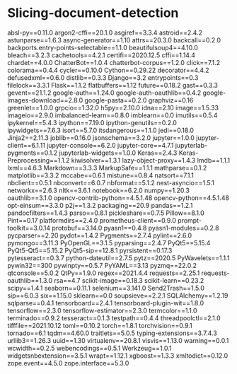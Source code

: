 # Slicing-document-detection
absl-py==0.11.0
argon2-cffi==20.1.0
asgiref==3.3.4
astroid==2.4.2
astunparse==1.6.3
async-generator==1.10
attrs==20.3.0
backcall==0.2.0
backports.entry-points-selectable==1.1.0
beautifulsoup4==4.10.0
bleach==3.2.3
cachetools==4.2.1
certifi==2020.12.5
cffi==1.14.4
chardet==4.0.0
ChatterBot==1.0.4
chatterbot-corpus==1.2.0
click==7.1.2
colorama==0.4.4
cycler==0.10.0
Cython==0.29.22
decorator==4.4.2
defusedxml==0.6.0
distlib==0.3.3
Django==3.2
entrypoints==0.3
filelock==3.3.1
Flask==1.1.2
flatbuffers==1.12
future==0.18.2
gast==0.3.3
gevent==21.1.2
google-auth==1.24.0
google-auth-oauthlib==0.4.2
google-images-download==2.8.0
google-pasta==0.2.0
graphviz==0.16
greenlet==1.0.0
grpcio==1.32.0
h5py==2.10.0
idna==2.10
image==1.5.33
imageio==2.9.0
imbalanced-learn==0.8.0
imblearn==0.0
imutils==0.5.4
ipykernel==5.4.3
ipython==7.19.0
ipython-genutils==0.2.0
ipywidgets==7.6.3
isort==5.7.0
itsdangerous==1.1.0
jedi==0.18.0
Jinja2==2.11.3
joblib==0.16.0
jsonschema==3.2.0
jupyter==1.0.0
jupyter-client==6.1.11
jupyter-console==6.2.0
jupyter-core==4.7.1
jupyterlab-pygments==0.1.2
jupyterlab-widgets==1.0.0
Keras==2.4.3
Keras-Preprocessing==1.1.2
kiwisolver==1.3.1
lazy-object-proxy==1.4.3
lmdb==1.1.1
lxml==4.6.3
Markdown==3.3.3
MarkupSafe==1.1.1
mathparse==0.1.2
matplotlib==3.3.2
mccabe==0.6.1
mistune==0.8.4
natsort==7.1.1
nbclient==0.5.1
nbconvert==6.0.7
nbformat==5.1.2
nest-asyncio==1.5.1
networkx==2.6.3
nltk==3.6.1
notebook==6.2.0
numpy==1.20.3
oauthlib==3.1.0
opencv-contrib-python==4.5.1.48
opencv-python==4.5.1.48
opt-einsum==3.3.0
p2j==1.3.2
packaging==20.9
pandas==1.2.1
pandocfilters==1.4.3
parso==0.8.1
pickleshare==0.7.5
Pillow==8.1.0
Pint==0.17
platformdirs==2.4.0
prometheus-client==0.9.0
prompt-toolkit==3.0.14
protobuf==3.14.0
pyasn1==0.4.8
pyasn1-modules==0.2.8
pycparser==2.20
pydot==1.4.2
Pygments==2.7.4
pylint==2.6.0
pymongo==3.11.3
PyOpenGL==3.1.5
pyparsing==2.4.7
PyQt5==5.15.4
PyQt5-Qt5==5.15.2
PyQt5-sip==12.8.1
pyrsistent==0.17.3
pytesseract==0.3.7
python-dateutil==2.7.5
pytz==2020.5
PyWavelets==1.1.1
pywin32==300
pywinpty==0.5.7
PyYAML==3.13
pyzmq==22.0.2
qtconsole==5.0.2
QtPy==1.9.0
regex==2021.4.4
requests==2.25.1
requests-oauthlib==1.3.0
rsa==4.7
scikit-image==0.18.3
scikit-learn==0.23.2
scipy==1.4.1
seaborn==0.11.1
selenium==3.141.0
Send2Trash==1.5.0
sip==6.0.3
six==1.15.0
sklearn==0.0
soupsieve==2.2.1
SQLAlchemy==1.2.19
sqlparse==0.4.1
tensorboard==2.4.1
tensorboard-plugin-wit==1.8.0
tensorflow==2.3.0
tensorflow-estimator==2.3.0
termcolor==1.1.0
terminado==0.9.2
tesseract==0.1.3
testpath==0.4.4
threadpoolctl==2.1.0
tifffile==2021.10.12
toml==0.10.2
torch==1.8.1
torchvision==0.9.1
tornado==6.1
tqdm==4.60.0
traitlets==5.0.5
typing-extensions==3.7.4.3
urllib3==1.26.3
uuid==1.30
virtualenv==20.8.1
visvis==1.13.0
warning==0.0.1
wcwidth==0.2.5
webencodings==0.5.1
Werkzeug==1.0.1
widgetsnbextension==3.5.1
wrapt==1.12.1
xgboost==1.3.3
xmltodict==0.12.0
zope.event==4.5.0
zope.interface==5.3.0
